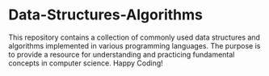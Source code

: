 # Data-Structures-Algorithms
This repository contains a collection of commonly used data structures and algorithms implemented in various programming languages. The purpose is to provide a resource for understanding and practicing fundamental concepts in computer science. Happy Coding!
